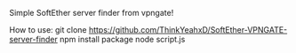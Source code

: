 Simple SoftEther server finder from vpngate!

How to use:
git clone https://github.com/ThinkYeahxD/SoftEther-VPNGATE-server-finder
npm install package
node script.js
